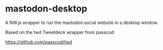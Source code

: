 # mastodon-desktop
A NW.js wrapper to run the mastodon.social website in a desktop window.

Based on the twd Tweetdeck wrapper from passcod:

https://github.com/passcod/twd
